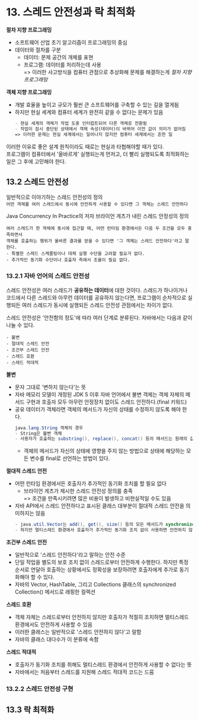 # 13. 스레드 안전성과 락 최적화

**절차 지향 프로그래밍**
- 소프트웨어 산업 초기 알고리즘이 프로그래밍의 중심
- 데이터와 절차를 구분
  - 데이터: 문제 공간의 개체를 표현
  - 프로그램: 데이터를 처리하는데 사용  
=> 이러한 사고방식을 컴퓨터 관점으로 추상화해 문제를 해결하는게 *절차 지향 프로그래밍*

**객체 지향 프로그래밍**
- 개발 효율을 높이고 규모가 훨씬 큰 소프트웨어를 구축할 수 있는 길을 열게됨
- 하지만 현실 세계와 컴퓨터 세계가 완전히 같을 수 없다는 문제가 있음
  ```markdown
  - 현실 세계의 객체가 작업 도중 인터럽트되어 다른 객체로 전환됨
  - 작업이 잠시 중단된 상태에서 객체 속성(데이터)이 바뀌어 이전 값이 의미가 없어짐
  => 이러한 문제는 현실 세계에서는 일어나지 않지만 컴퓨터 세계에서는 흔한 일
  ```

이러한 이유로 좋은 설계 원칙이라도 때로는 현실과 타협해야할 때가 있다.  
프로그램이 컴퓨터에서 '올바르게' 실행되는게 먼저고, 더 빨리 실행되도록 최적화하는 일은 그 후에 고민해야 한다.

## 13.2 스레드 안전성

일반적으로 이야기하는 스레드 안전성의 정의  
`어떤 객체를 여러 스레드에서 동시에 안전하게 사용할 수 있다면 그 객체는 스레드 안전하다`

Java Concurrency In Practice의 저자 브라이언 게츠가 내린 스레드 안정성의 정의
```
여러 스레드가 한 객체에 동시에 접근할 때, 어떤 런타임 환경에서든 다음 두 조건을 모두 충족하면서  
객체를 호출하는 행위가 올바른 결과를 얻을 수 있다면 '그 객체는 스레드 안전하다'라고 말한다.
- 특별한 스레드 스케줄링이나 대체 실행 수단을 고려할 필요가 없다.
- 추가적인 동기화 수단이나 호출자 측에서 조율이 필요 없다.
```

### 13.2.1 자바 언어의 스레드 안전성

스레드 안전성은 여러 스레드가 **공유하는 데이터**에 대한 것이다. 스레드가 하나이거나 코드에서 다른 스레드와 아무런 데이터를 공유하지 않는다면, 프로그램이 순차적으로 실행되든 여러 스레드가 동시에 실행되든 스레드 안전성 관점에서는 차이가 없다.  

스레드 안전성은 '안전함의 정도'에 따라 여러 단계로 분류된다. 자바에서는 다음과 같이 나눌 수 있다.
```
- 불변
- 절대적 스레드 안전
- 조건부 스레드 안전
- 스레드 호환
- 스레드 적대적
```

**불변**
- 문자 그대로 '변하지 않는다'는 뜻
- 자바 메모리 모델이 개정된 JDK 5 이후 자바 언어에서 불변 객체는 객체 자체의 메서드 구현과 호출자 모두 아무런 안정장치 없이도 스레드 안전하다.(final 키워드)
- 공유 데이터가 객체라면 객체의 메서드가 자신의 상태를 수정하지 않도록 해야 한다.  
  ```java
  java.lang.String 객체의 경우
  - String은 불변 객체
  - 사용자가 호출하는 substring(), replace(), concat() 등의 메서드는 원래의 값을 그대로 둔 채 새로 생성한 String 객체를 반환하는 식으로 구현됨
  ```
  - 객체의 메서드가 자신의 상태에 영향을 주지 않는 방법으로 상태에 해당하는 모든 변수를 final로 선언하는 방법이 있다.

**절대적 스레드 안전**
- 어떤 런타임 환경에서든 호출자가 추가적인 동기화 조치를 할 필요 없다
  - 브라이언 게츠가 제시한 스레드 안전성 정의를 충족  
  => 조건을 만족시키려면 많은 비용이 발생하고 비현실적일 수도 있음
- 자바 API에서 스레드 안전하다고 표시된 클래스 대부분이 절대적 스레드 안전을 의미하지는 않음
  ```java
  - java.util.Vector는 add(), get(), size() 등의 모든 메서드가 synchronized 메서드로 스레드 안전
  - 하지만 멀티스레드 환경에서 호출자가 추가적인 동기화 조치 없이 사용하면 안전하지 않을 수 있음
  ```

**조건부 스레드 안전**
- 일반적으로 '스레드 안전하다'라고 말하는 안전 수준
- 단일 작업을 별도의 보호 조치 없이 스레드로부터 안전하게 수행한다. 하지만 특정 순서로 연달아 호출하는 상황에서도 정확성을 보장하려면 호출자에게 추가로 동기화해야 할 수 있다.
- 자바의 Vector, HashTable, 그리고 Collections 클래스의 synchronized Collection() 메서드로 래핑한 컬렉션

**스레드 호환**
- 객체 자체는 스레드로부터 안전하지 않지만 호출자가 적절히 조치하면 멀티스레드 환경에서도 안전하게 사용할 수 있음
- 이러한 클래스는 일반적으로 '스레드 안전하지 않다'고 말함
- 자바의 클래스 대다수가 이 분류에 속함

**스레드 적대적**
- 호출자가 동기화 조치를 취해도 멀티스레드 환경에서 안전하게 사용할 수 없다는 뜻
- 자바에서는 처음부터 스레드를 지원해 스레드 적대적 코드는 드뭄

### 13.2.2 스레드 안전성 구현

## 13.3 락 최적화
